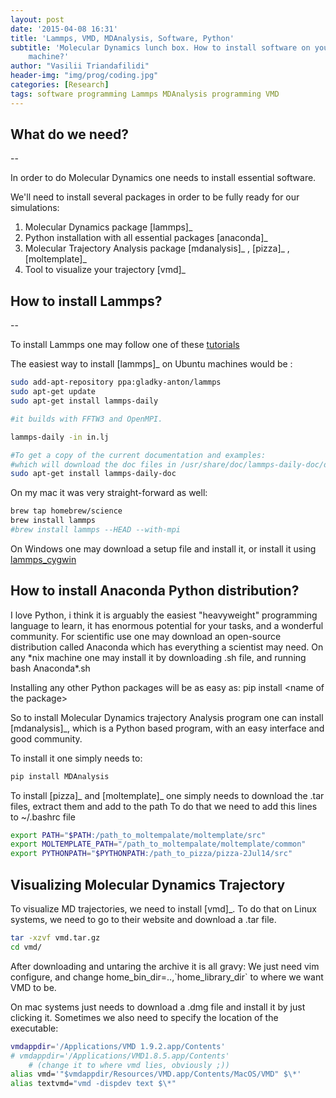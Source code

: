 ```yaml
---
layout: post
date: '2015-04-08 16:31'
title: 'Lammps, VMD, MDAnalysis, Software, Python'
subtitle: 'Molecular Dynamics lunch box. How to install software on your
    machine?'
author: "Vasilii Triandafilidi"
header-img: "img/prog/coding.jpg"
categories: [Research]
tags: software programming Lammps MDAnalysis programming VMD
---
```



## What do we need?

--

In order to do Molecular Dynamics one needs to install essential
software.

We'll need to install several packages in order to be fully ready for
our simulations:

1.  Molecular Dynamics package [lammps]\_
2.  Python installation with all essential packages [anaconda]\_
3.  Molecular Trajectory Analysis package [mdanalysis]\_ , [pizza]\_ ,
    [moltemplate]\_
4.  Tool to visualize your trajectory [vmd]\_

How to install Lammps?
----------------------

--

To install Lammps one may follow one of these
[tutorials](http://lammps.sandia.gov/doc/Section_start.html#start_2_5)

The easiest way to install [lammps]\_ on Ubuntu machines would be :

```bash
sudo add-apt-repository ppa:gladky-anton/lammps
sudo apt-get update
sudo apt-get install lammps-daily

#it builds with FFTW3 and OpenMPI.

lammps-daily -in in.lj

#To get a copy of the current documentation and examples:
#which will download the doc files in /usr/share/doc/lammps-daily-doc/doc and example problems in /usr/share/doc/lammps-doc/examples.
sudo apt-get install lammps-daily-doc
```

On my mac it was very straight-forward as well:

```bash
brew tap homebrew/science
brew install lammps
#brew install lammps --HEAD --with-mpi
```

On Windows one may download a setup file and install it, or install it
using [lammps\_cygwin](http://sjbyrnes.com/LAMMPStutorial.html)

How to install Anaconda Python distribution?
--------------------------------------------

I love Python, i think it is arguably the easiest "heavyweight"
programming language to learn, it has enormous potential for your tasks,
and a wonderful community. For scientific use one may download an
open-source distribution called Anaconda which has everything a
scientist may need. On any \*nix machine one may install it by
downloading .sh file, and running bash Anaconda\*.sh

Installing any other Python packages will be as easy as:
pip install \<name of the package\>

So to install Molecular Dynamics trajectory Analysis program one can
install [mdanalysis]\_, which is a Python based program, with an easy
interface and good community.

To install it one simply needs to:

```bash
pip install MDAnalysis
```

To install [pizza]\_ and [moltemplate]\_ one simply needs to download
the .tar files, extract them and add to the path To do that we need to
add this lines to \~/.bashrc file

```bash
export PATH="$PATH:/path_to_moltempalate/moltemplate/src"
export MOLTEMPLATE_PATH="/path_to_moltempalate/moltemplate/common"
export PYTHONPATH="$PYTHONPATH:/path_to_pizza/pizza-2Jul14/src"
```

Visualizing Molecular Dynamics Trajectory
-----------------------------------------

To visualize MD trajectories, we need to install [vmd]\_. To do that on
Linux systems, we need to go to their website and download a .tar file.

```bash
tar -xzvf vmd.tar.gz
cd vmd/
```

After downloading and untaring the archive it is all gravy: We just need
vim configure, and change home\_bin\_dir=..,\`home\_library\_dir\` to
where we want VMD to be.

On mac systems just needs to download a .dmg file and install it by just
clicking it. Sometimes we also need to specify the location of the
executable:

```bash
vmdappdir='/Applications/VMD 1.9.2.app/Contents'
# vmdappdir='/Applications/VMD1.8.5.app/Contents'
    # (change it to where vmd lies, obviously ;))
alias vmd='"$vmdappdir/Resources/VMD.app/Contents/MacOS/VMD" $\*'
alias textvmd="vmd -dispdev text $\*"
```
